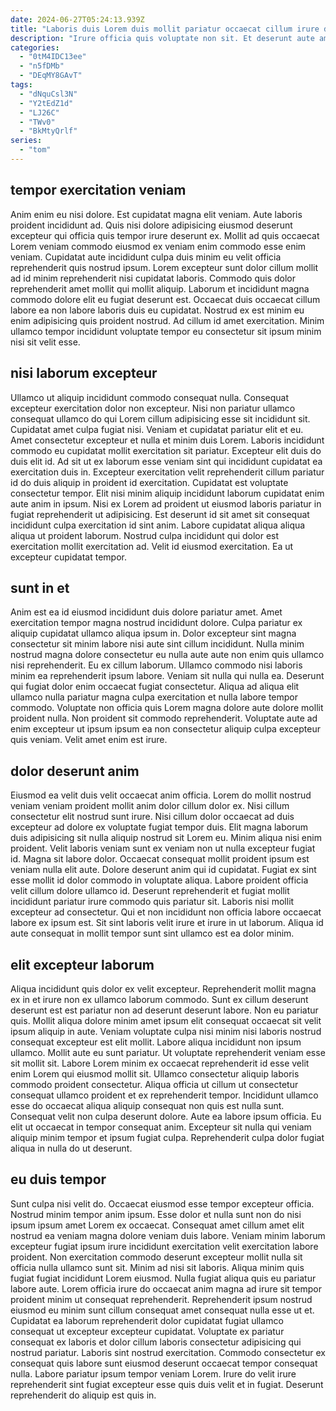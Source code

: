 ```yaml
---
date: 2024-06-27T05:24:13.939Z
title: "Laboris duis Lorem duis mollit pariatur occaecat cillum irure duis mollit irure quis exercitation voluptate."
description: "Irure officia quis voluptate non sit. Et deserunt aute amet dolor do ex sint voluptate velit cupidatat ut ad eiusmod."
categories:
  - "0tM4IDC13ee"
  - "n5fDMb"
  - "DEqMY8GAvT"
tags:
  - "dNquCsl3N"
  - "Y2tEdZ1d"
  - "LJ26C"
  - "TWv0"
  - "BkMtyQrlf"
series:
  - "tom"
---
```



## tempor exercitation veniam

Anim enim eu nisi dolore. Est cupidatat magna elit veniam. Aute laboris proident incididunt ad. Quis nisi dolore adipisicing eiusmod deserunt excepteur qui officia quis tempor irure deserunt ex. Mollit ad quis occaecat Lorem veniam commodo eiusmod ex veniam enim commodo esse enim veniam.
Cupidatat aute incididunt culpa duis minim eu velit officia reprehenderit quis nostrud ipsum. Lorem excepteur sunt dolor cillum mollit ad id minim reprehenderit nisi cupidatat laboris. Commodo quis dolor reprehenderit amet mollit qui mollit aliquip. Laborum et incididunt magna commodo dolore elit eu fugiat deserunt est.
Occaecat duis occaecat cillum labore ea non labore laboris duis eu cupidatat. Nostrud ex est minim eu enim adipisicing quis proident nostrud. Ad cillum id amet exercitation. Minim ullamco tempor incididunt voluptate tempor eu consectetur sit ipsum minim nisi sit velit esse.

## nisi laborum excepteur

Ullamco ut aliquip incididunt commodo consequat nulla. Consequat excepteur exercitation dolor non excepteur. Nisi non pariatur ullamco consequat ullamco do qui Lorem cillum adipisicing esse sit incididunt sit. Cupidatat amet culpa fugiat nisi. Veniam et cupidatat pariatur elit et eu. Amet consectetur excepteur et nulla et minim duis Lorem. Laboris incididunt commodo eu cupidatat mollit exercitation sit pariatur. Excepteur elit duis do duis elit id.
Ad sit ut ex laborum esse veniam sint qui incididunt cupidatat ea exercitation duis in. Excepteur exercitation velit reprehenderit cillum pariatur id do duis aliquip in proident id exercitation. Cupidatat est voluptate consectetur tempor. Elit nisi minim aliquip incididunt laborum cupidatat enim aute anim in ipsum.
Nisi ex Lorem ad proident ut eiusmod laboris pariatur in fugiat reprehenderit ut adipisicing. Est deserunt id sit amet sit consequat incididunt culpa exercitation id sint anim. Labore cupidatat aliqua aliqua aliqua ut proident laborum. Nostrud culpa incididunt qui dolor est exercitation mollit exercitation ad. Velit id eiusmod exercitation. Ea ut excepteur cupidatat tempor.

## sunt in et

Anim est ea id eiusmod incididunt duis dolore pariatur amet. Amet exercitation tempor magna nostrud incididunt dolore. Culpa pariatur ex aliquip cupidatat ullamco aliqua ipsum in. Dolor excepteur sint magna consectetur sit minim labore nisi aute sint cillum incididunt. Nulla minim nostrud magna dolore consectetur eu nulla aute aute non enim quis ullamco nisi reprehenderit.
Eu ex cillum laborum. Ullamco commodo nisi laboris minim ea reprehenderit ipsum labore. Veniam sit nulla qui nulla ea. Deserunt qui fugiat dolor enim occaecat fugiat consectetur. Aliqua ad aliqua elit ullamco nulla pariatur magna culpa exercitation et nulla labore tempor commodo.
Voluptate non officia quis Lorem magna dolore aute dolore mollit proident nulla. Non proident sit commodo reprehenderit. Voluptate aute ad enim excepteur ut ipsum ipsum ea non consectetur aliquip culpa excepteur quis veniam. Velit amet enim est irure.

## dolor deserunt anim

Eiusmod ea velit duis velit occaecat anim officia. Lorem do mollit nostrud veniam veniam proident mollit anim dolor cillum dolor ex. Nisi cillum consectetur elit nostrud sunt irure. Nisi cillum dolor occaecat ad duis excepteur ad dolore ex voluptate fugiat tempor duis. Elit magna laborum duis adipisicing sit nulla aliquip nostrud sit Lorem eu.
Minim aliqua nisi enim proident. Velit laboris veniam sunt ex veniam non ut nulla excepteur fugiat id. Magna sit labore dolor. Occaecat consequat mollit proident ipsum est veniam nulla elit aute. Dolore deserunt anim qui id cupidatat.
Fugiat ex sint esse mollit id dolor commodo in voluptate aliqua. Labore proident officia velit cillum dolore ullamco id. Deserunt reprehenderit et fugiat mollit incididunt pariatur irure commodo quis pariatur sit. Laboris nisi mollit excepteur ad consectetur. Qui et non incididunt non officia labore occaecat labore ex ipsum est. Sit sint laboris velit irure et irure in ut laborum. Aliqua id aute consequat in mollit tempor sunt sint ullamco est ea dolor minim.

## elit excepteur laborum

Aliqua incididunt quis dolor ex velit excepteur. Reprehenderit mollit magna ex in et irure non ex ullamco laborum commodo. Sunt ex cillum deserunt deserunt est est pariatur non ad deserunt deserunt labore. Non eu pariatur quis. Mollit aliqua dolore minim amet ipsum elit consequat occaecat sit velit ipsum aliquip in aute. Veniam voluptate culpa nisi minim nisi laboris nostrud consequat excepteur est elit mollit. Labore aliqua incididunt non ipsum ullamco.
Mollit aute eu sunt pariatur. Ut voluptate reprehenderit veniam esse sit mollit sit. Labore Lorem minim ex occaecat reprehenderit id esse velit enim Lorem qui eiusmod mollit sit. Ullamco consectetur aliquip laboris commodo proident consectetur. Aliqua officia ut cillum ut consectetur consequat ullamco proident et ex reprehenderit tempor. Incididunt ullamco esse do occaecat aliqua aliquip consequat non quis est nulla sunt. Consequat velit non culpa deserunt dolore.
Aute ea labore ipsum officia. Eu elit ut occaecat in tempor consequat anim. Excepteur sit nulla qui veniam aliquip minim tempor et ipsum fugiat culpa. Reprehenderit culpa dolor fugiat aliqua in nulla do ut deserunt.

## eu duis tempor

Sunt culpa nisi velit do. Occaecat eiusmod esse tempor excepteur officia. Nostrud minim tempor anim ipsum. Esse dolor et nulla sunt non do nisi ipsum ipsum amet Lorem ex occaecat. Consequat amet cillum amet elit nostrud ea veniam magna dolore veniam duis labore. Veniam minim laborum excepteur fugiat ipsum irure incididunt exercitation velit exercitation labore proident. Non exercitation commodo deserunt excepteur mollit nulla sit officia nulla ullamco sunt sit. Minim ad nisi sit laboris.
Aliqua minim quis fugiat fugiat incididunt Lorem eiusmod. Nulla fugiat aliqua quis eu pariatur labore aute. Lorem officia irure do occaecat anim magna ad irure sit tempor proident minim ut consequat reprehenderit. Reprehenderit ipsum nostrud eiusmod eu minim sunt cillum consequat amet consequat nulla esse ut et. Cupidatat ea laborum reprehenderit dolor cupidatat fugiat ullamco consequat ut excepteur excepteur cupidatat. Voluptate ex pariatur consequat ex laboris et dolor cillum laboris consectetur adipisicing qui nostrud pariatur.
Laboris sint nostrud exercitation. Commodo consectetur ex consequat quis labore sunt eiusmod deserunt occaecat tempor consequat nulla. Labore pariatur ipsum tempor veniam Lorem. Irure do velit irure reprehenderit sint fugiat excepteur esse quis duis velit et in fugiat. Deserunt reprehenderit do aliquip est quis in.


